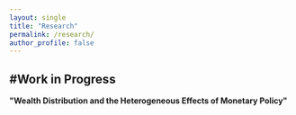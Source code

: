 ```yaml
---
layout: single
title: "Research"
permalink: /research/
author_profile: false
---
```


#Work in Progress
---

**"Wealth Distribution and the Heterogeneous Effects of Monetary Policy"**<br> 
<br> 

  <br>
    <br>
      <br>
        <br>
          <br>
            <br>
              <br>
                <br>
                  <br>
                    <br>
